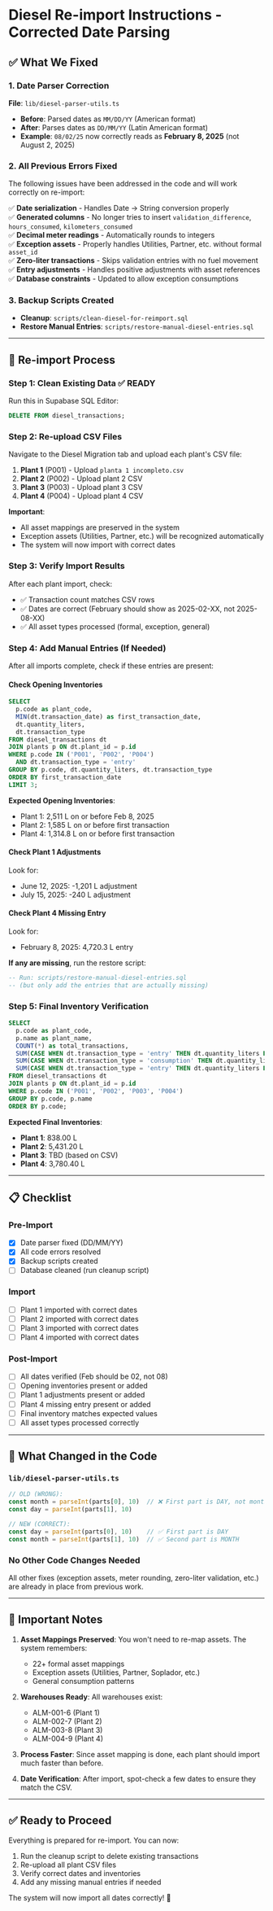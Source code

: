 # Diesel Re-import Instructions - Corrected Date Parsing

## ✅ What We Fixed

### 1. Date Parser Correction
**File**: `lib/diesel-parser-utils.ts`
- **Before**: Parsed dates as `MM/DD/YY` (American format)
- **After**: Parses dates as `DD/MM/YY` (Latin American format)
- **Example**: `08/02/25` now correctly reads as **February 8, 2025** (not August 2, 2025)

### 2. All Previous Errors Fixed
The following issues have been addressed in the code and will work correctly on re-import:

✅ **Date serialization** - Handles Date → String conversion properly  
✅ **Generated columns** - No longer tries to insert `validation_difference`, `hours_consumed`, `kilometers_consumed`  
✅ **Decimal meter readings** - Automatically rounds to integers  
✅ **Exception assets** - Properly handles Utilities, Partner, etc. without formal `asset_id`  
✅ **Zero-liter transactions** - Skips validation entries with no fuel movement  
✅ **Entry adjustments** - Handles positive adjustments with asset references  
✅ **Database constraints** - Updated to allow exception consumptions  

### 3. Backup Scripts Created
- **Cleanup**: `scripts/clean-diesel-for-reimport.sql`
- **Restore Manual Entries**: `scripts/restore-manual-diesel-entries.sql`

---

## 🔄 Re-import Process

### Step 1: Clean Existing Data ✅ READY
Run this in Supabase SQL Editor:
```sql
DELETE FROM diesel_transactions;
```

### Step 2: Re-upload CSV Files
Navigate to the Diesel Migration tab and upload each plant's CSV file:

1. **Plant 1** (P001) - Upload `planta 1 incompleto.csv`
2. **Plant 2** (P002) - Upload plant 2 CSV
3. **Plant 3** (P003) - Upload plant 3 CSV  
4. **Plant 4** (P004) - Upload plant 4 CSV

**Important**: 
- All asset mappings are preserved in the system
- Exception assets (Utilities, Partner, etc.) will be recognized automatically
- The system will now import with correct dates

### Step 3: Verify Import Results
After each plant import, check:
- ✅ Transaction count matches CSV rows
- ✅ Dates are correct (February should show as 2025-02-XX, not 2025-08-XX)
- ✅ All asset types processed (formal, exception, general)

### Step 4: Add Manual Entries (If Needed)
After all imports complete, check if these entries are present:

#### Check Opening Inventories
```sql
SELECT 
  p.code as plant_code,
  MIN(dt.transaction_date) as first_transaction_date,
  dt.quantity_liters,
  dt.transaction_type
FROM diesel_transactions dt
JOIN plants p ON dt.plant_id = p.id
WHERE p.code IN ('P001', 'P002', 'P004')
  AND dt.transaction_type = 'entry'
GROUP BY p.code, dt.quantity_liters, dt.transaction_type
ORDER BY first_transaction_date
LIMIT 3;
```

**Expected Opening Inventories**:
- Plant 1: 2,511 L on or before Feb 8, 2025
- Plant 2: 1,585 L on or before first transaction
- Plant 4: 1,314.8 L on or before first transaction

#### Check Plant 1 Adjustments
Look for:
- June 12, 2025: -1,201 L adjustment
- July 15, 2025: -240 L adjustment

#### Check Plant 4 Missing Entry
Look for:
- February 8, 2025: 4,720.3 L entry

**If any are missing**, run the restore script:
```sql
-- Run: scripts/restore-manual-diesel-entries.sql
-- (but only add the entries that are actually missing)
```

### Step 5: Final Inventory Verification
```sql
SELECT 
  p.code as plant_code,
  p.name as plant_name,
  COUNT(*) as total_transactions,
  SUM(CASE WHEN dt.transaction_type = 'entry' THEN dt.quantity_liters ELSE 0 END) as total_entries,
  SUM(CASE WHEN dt.transaction_type = 'consumption' THEN dt.quantity_liters ELSE 0 END) as total_consumption,
  SUM(CASE WHEN dt.transaction_type = 'entry' THEN dt.quantity_liters ELSE -dt.quantity_liters END) as current_inventory
FROM diesel_transactions dt
JOIN plants p ON dt.plant_id = p.id
WHERE p.code IN ('P001', 'P002', 'P003', 'P004')
GROUP BY p.code, p.name
ORDER BY p.code;
```

**Expected Final Inventories**:
- **Plant 1**: 838.00 L
- **Plant 2**: 5,431.20 L
- **Plant 3**: TBD (based on CSV)
- **Plant 4**: 3,780.40 L

---

## 📋 Checklist

### Pre-Import
- [x] Date parser fixed (DD/MM/YY)
- [x] All code errors resolved
- [x] Backup scripts created
- [ ] Database cleaned (run cleanup script)

### Import
- [ ] Plant 1 imported with correct dates
- [ ] Plant 2 imported with correct dates
- [ ] Plant 3 imported with correct dates
- [ ] Plant 4 imported with correct dates

### Post-Import
- [ ] All dates verified (Feb should be 02, not 08)
- [ ] Opening inventories present or added
- [ ] Plant 1 adjustments present or added
- [ ] Plant 4 missing entry present or added
- [ ] Final inventory matches expected values
- [ ] All asset types processed correctly

---

## 🎯 What Changed in the Code

### `lib/diesel-parser-utils.ts`
```typescript
// OLD (WRONG):
const month = parseInt(parts[0], 10)  // ❌ First part is DAY, not month!
const day = parseInt(parts[1], 10)

// NEW (CORRECT):
const day = parseInt(parts[0], 10)    // ✅ First part is DAY
const month = parseInt(parts[1], 10)  // ✅ Second part is MONTH
```

### No Other Code Changes Needed
All other fixes (exception assets, meter rounding, zero-liter validation, etc.) are already in place from previous work.

---

## 🚨 Important Notes

1. **Asset Mappings Preserved**: You won't need to re-map assets. The system remembers:
   - 22+ formal asset mappings
   - Exception assets (Utilities, Partner, Soplador, etc.)
   - General consumption patterns

2. **Warehouses Ready**: All warehouses exist:
   - ALM-001-6 (Plant 1)
   - ALM-002-7 (Plant 2)
   - ALM-003-8 (Plant 3)
   - ALM-004-9 (Plant 4)

3. **Process Faster**: Since asset mapping is done, each plant should import much faster than before.

4. **Date Verification**: After import, spot-check a few dates to ensure they match the CSV.

---

## ✅ Ready to Proceed

Everything is prepared for re-import. You can now:
1. Run the cleanup script to delete existing transactions
2. Re-upload all plant CSV files
3. Verify correct dates and inventories
4. Add any missing manual entries if needed

The system will now import all dates correctly! 🎉


